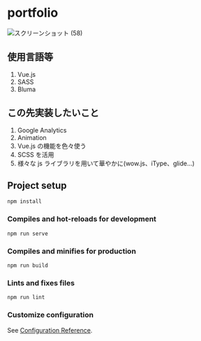 # portfolio

![スクリーンショット (58)](https://user-images.githubusercontent.com/57553474/83718656-794f2780-a670-11ea-9f77-8112ef1dcbfd.png)

## 使用言語等

1. Vue.js
1. SASS
1. Bluma

## この先実装したいこと

1. Google Analytics
1. Animation
1. Vue.js の機能を色々使う
1. SCSS を活用
1. 様々な js ライブラリを用いて華やかに(wow.js、iType、glide...)

## Project setup

```
npm install
```

### Compiles and hot-reloads for development

```
npm run serve
```

### Compiles and minifies for production

```
npm run build
```

### Lints and fixes files

```
npm run lint
```

### Customize configuration

See [Configuration Reference](https://cli.vuejs.org/config/).
